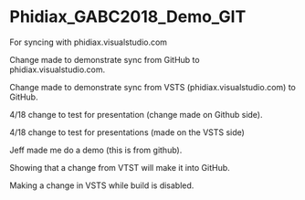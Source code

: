 # Phidiax_GABC2018_Demo_GIT
For syncing with phidiax.visualstudio.com

Change made to demonstrate sync from GitHub to phidiax.visualstudio.com.

Change made to demonstrate sync from VSTS (phidiax.visualstudio.com) to GitHub.

4/18 change to test for presentation (change made on Github side).

4/18 change to test for presentations (made on the VSTS side)

Jeff made me do a demo (this is from github).

Showing that a change from VTST will make it into GitHub.

Making a change in VSTS while build is disabled.